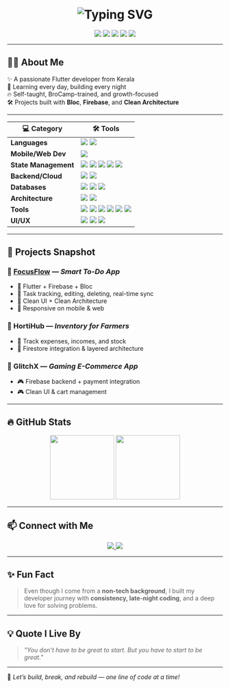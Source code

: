 <h1 align="center">
  <img src="https://readme-typing-svg.herokuapp.com?font=Fira+Code&size=25&duration=3000&pause=1000&color=36BCF7&center=true&vCenter=true&width=600&lines=Hey+there!+I'm+Abijith+PC+👋;Flutter+Developer+from+Kerala!;Welcome+to+my+GitHub+💻" alt="Typing SVG" />
</h1>

<p align="center">
  <img src="https://img.shields.io/badge/Flutter-02569B?style=for-the-badge&logo=flutter&logoColor=white"/>
  <img src="https://img.shields.io/badge/Firebase-ffca28?style=for-the-badge&logo=firebase&logoColor=black"/>
  <img src="https://img.shields.io/badge/Dart-0175C2?style=for-the-badge&logo=dart&logoColor=white"/>
  <img src="https://img.shields.io/badge/Bloc-%23007ACC.svg?style=for-the-badge&logo=redux&logoColor=white"/>
  <img src="https://img.shields.io/badge/GitHub-100000?style=for-the-badge&logo=github&logoColor=white"/>
</p>

---

## 👨‍💻 About Me

✨ A passionate Flutter developer from Kerala  
🌱 Learning every day, building every night  
🔥 Self-taught, BroCamp-trained, and growth-focused  
🛠️ Projects built with **Bloc**, **Firebase**, and **Clean Architecture**

---

| 💻 Category          | 🛠️ Tools                                                                                                                                                                                                                                                                                                                                                                                                                                                                                                                                                                                                                                                                                  |
| -------------------- | ------------------------------------------------------------------------------------------------------------------------------------------------------------------------------------------------------------------------------------------------------------------------------------------------------------------------------------------------------------------------------------------------------------------------------------------------------------------------------------------------------------------------------------------------------------------------------------------------------------------------------------------------------------------------------------------ |
| **Languages**        | <img src="https://img.shields.io/badge/Dart-0175C2?style=for-the-badge&logo=dart&logoColor=white"/> <img src="https://img.shields.io/badge/JavaScript-F7DF1E?style=for-the-badge&logo=javascript&logoColor=black"/>                                                                                                                                                                                                                                                                                                                                                                                                                                                                        |
| **Mobile/Web Dev**   | <img src="https://img.shields.io/badge/Flutter-02569B?style=for-the-badge&logo=flutter&logoColor=white"/>                                                                                                                                                                                                                                                                                                                                                                                                                                                                                                                                                                                  |
| **State Management** | <img src="https://img.shields.io/badge/Bloc-%23007ACC.svg?style=for-the-badge&logo=redux&logoColor=white"/> <img src="https://img.shields.io/badge/Provider-0288D1?style=for-the-badge&logo=provider&logoColor=white"/> <img src="https://img.shields.io/badge/Cubit-%23B388FF?style=for-the-badge&logo=redux&logoColor=white"/> <img src="https://img.shields.io/badge/Riverpod-40C4FF?style=for-the-badge&logo=riverpod&logoColor=white"/> <img src="https://img.shields.io/badge/GetX-EE4645?style=for-the-badge&logo=getx&logoColor=white"/>                                                                                                                                           |
| **Backend/Cloud**    | <img src="https://img.shields.io/badge/Firebase-ffca28?style=for-the-badge&logo=firebase&logoColor=black"/> <img src="https://img.shields.io/badge/REST%20API-00ACC1?style=for-the-badge&logo=json&logoColor=white"/>                                                                                                                                                                                                                                                                                                                                                                                                                                                                      |
| **Databases**        | <img src="https://img.shields.io/badge/Hive-FFC107?style=for-the-badge&logo=hive&logoColor=black"/> <img src="https://img.shields.io/badge/Sqflite-3E2723?style=for-the-badge&logo=sqlite&logoColor=white"/> <img src="https://img.shields.io/badge/SharedPreferences-4CAF50?style=for-the-badge&logo=android&logoColor=white"/>                                                                                                                                                                                                                                                                                                                                                           |
| **Architecture**     | <img src="https://img.shields.io/badge/Clean%20Architecture-3F51B5?style=for-the-badge&logo=clean&logoColor=white"/> <img src="https://img.shields.io/badge/MVVM-FF5722?style=for-the-badge&logo=model&logoColor=white"/>                                                                                                                                                                                                                                                                                                                                                                                                                                                                  |
| **Tools**            | <img src="https://img.shields.io/badge/Git-F05032?style=for-the-badge&logo=git&logoColor=white"/> <img src="https://img.shields.io/badge/GitHub-181717?style=for-the-badge&logo=github&logoColor=white"/> <img src="https://img.shields.io/badge/Postman-FF6C37?style=for-the-badge&logo=postman&logoColor=white"/> <img src="https://img.shields.io/badge/Firebase%20Console-ffcc00?style=for-the-badge&logo=firebase&logoColor=black"/> <img src="https://img.shields.io/badge/VS%20Code-007ACC?style=for-the-badge&logo=visual-studio-code&logoColor=white"/> <img src="https://img.shields.io/badge/Android%20Studio-3DDC84?style=for-the-badge&logo=android-studio&logoColor=white"/> |
| **UI/UX**            | <img src="https://img.shields.io/badge/Material%20Design-757575?style=for-the-badge&logo=material-design&logoColor=white"/> <img src="https://img.shields.io/badge/Responsive-1976D2?style=for-the-badge&logo=responsive&logoColor=white"/> <img src="https://img.shields.io/badge/Custom%20Widgets-6200EA?style=for-the-badge&logo=widgets&logoColor=white"/>                                                                                                                                                                                                                                                                                                                             |


---

## 📱 Projects Snapshot

### 🔹 [FocusFlow](https://github.com/abijithpc/focusflow) — *Smart To-Do App*
- 📌 Flutter + Firebase + Bloc  
- 📌 Task tracking, editing, deleting, real-time sync  
- 📌 Clean UI + Clean Architecture  
- 📌 Responsive on mobile & web  

### 🔹 HortiHub — *Inventory for Farmers*
- 🌾 Track expenses, incomes, and stock  
- 🌾 Firestore integration & layered architecture  

### 🔹 GlitchX — *Gaming E-Commerce App*
- 🎮 Firebase backend + payment integration  
- 🎮 Clean UI & cart management  

---

## 🔥 GitHub Stats

<p align="center">
  <img src="https://github-readme-stats.vercel.app/api?username=abijithpc&show_icons=true&theme=transparent&hide_border=false" height="150px"/>
  <img src="https://streak-stats.demolab.com?user=abijithpc&theme=transparent&hide_border=false" height="150px"/>
</p>

---

## 📫 Connect with Me

<p align="center">
  <a href="https://instagram.com/btwitzabiii" target="_blank">
    <img src="https://img.shields.io/badge/Instagram-%23E4405F.svg?style=for-the-badge&logo=instagram&logoColor=white"/>
  </a>
  <a href="https://linkedin.com/in/abijith-pc-276942220/" target="_blank">
    <img src="https://img.shields.io/badge/LinkedIn-%230077B5.svg?style=for-the-badge&logo=linkedin&logoColor=white"/>
  </a>
</p>

---

## ✨ Fun Fact

> Even though I come from a **non-tech background**, I built my developer journey with **consistency, late-night coding**, and a deep love for solving problems.

---

## 💡 Quote I Live By

> *"You don’t have to be great to start. But you have to start to be great."*

---

🎯 *Let’s build, break, and rebuild — one line of code at a time!*
